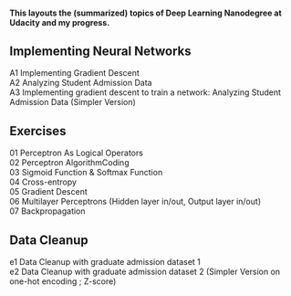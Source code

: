 #### This layouts the (summarized) topics of Deep Learning Nanodegree at Udacity and my progress.

## Implementing Neural Networks 
A1 Implementing Gradient Descent  
A2 Analyzing Student Admission Data  
A3 Implementing gradient descent to train a network: Analyzing Student Admission Data (Simpler Version)

## Exercises
01 Perceptron As Logical Operators  
02 Perceptron AlgorithmCoding  
03 Sigmoid Function & Softmax Function  
04 Cross-entropy  
05 Gradient Descent  
06 Multilayer Perceptrons (Hidden layer in/out, Output layer in/out)  
07 Backpropagation

## Data Cleanup
e1 Data Cleanup with graduate admission dataset 1  
e2 Data Cleanup with graduate admission dataset 2 (Simpler Version on one-hot encoding ; Z-score)

